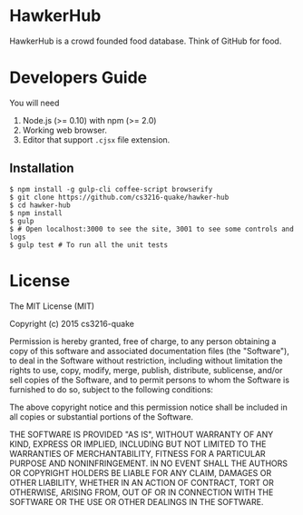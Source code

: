 
# HawkerHub

HawkerHub is a crowd founded food database.
Think of GitHub for food.

# Developers Guide

You will need

1. Node.js (>= 0.10) with npm (>= 2.0)
2. Working web browser.
3. Editor that support `.cjsx` file extension.

## Installation

```
$ npm install -g gulp-cli coffee-script browserify
$ git clone https://github.com/cs3216-quake/hawker-hub
$ cd hawker-hub
$ npm install
$ gulp
$ # Open localhost:3000 to see the site, 3001 to see some controls and logs
$ gulp test # To run all the unit tests
```

# License

The MIT License (MIT)

Copyright (c) 2015 cs3216-quake

Permission is hereby granted, free of charge, to any person obtaining a copy
of this software and associated documentation files (the "Software"), to deal
in the Software without restriction, including without limitation the rights
to use, copy, modify, merge, publish, distribute, sublicense, and/or sell
copies of the Software, and to permit persons to whom the Software is
furnished to do so, subject to the following conditions:

The above copyright notice and this permission notice shall be included in
all copies or substantial portions of the Software.

THE SOFTWARE IS PROVIDED "AS IS", WITHOUT WARRANTY OF ANY KIND, EXPRESS OR
IMPLIED, INCLUDING BUT NOT LIMITED TO THE WARRANTIES OF MERCHANTABILITY,
FITNESS FOR A PARTICULAR PURPOSE AND NONINFRINGEMENT. IN NO EVENT SHALL THE
AUTHORS OR COPYRIGHT HOLDERS BE LIABLE FOR ANY CLAIM, DAMAGES OR OTHER
LIABILITY, WHETHER IN AN ACTION OF CONTRACT, TORT OR OTHERWISE, ARISING FROM,
OUT OF OR IN CONNECTION WITH THE SOFTWARE OR THE USE OR OTHER DEALINGS IN
THE SOFTWARE.
